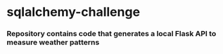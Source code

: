# sqlalchemy-challenge

### Repository contains code that generates a local Flask API to measure weather patterns
